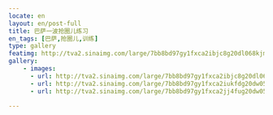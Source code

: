 ```yaml
---
locate: en
layout: en/post-full
title: 巴萨一波抢圈儿练习
en_tags: [巴萨,抢圈儿,训练]
type: gallery
featimg: http://tva2.sinaimg.com/large/7bb8bd97gy1fxca2ibjc8g20dl068kjm.gif
gallery:
    - images:
      - url: http://tva2.sinaimg.com/large/7bb8bd97gy1fxca2ibjc8g20dl068kjm.gif
      - url: http://tva2.sinaimg.com/large/7bb8bd97gy1fxca2iukfdg20dw05k7wj.gif
      - url: http://tva2.sinaimg.com/large/7bb8bd97gy1fxca2jj4fug20dw05kkjn.gif
     
---
```

